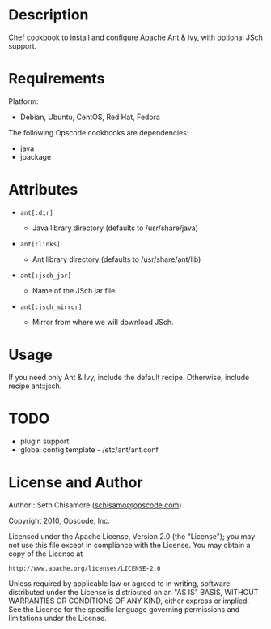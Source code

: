 Description
===========

Chef cookbook to install and configure Apache Ant & Ivy, with 
optional JSch support.

Requirements
============

Platform: 

* Debian, Ubuntu, CentOS, Red Hat, Fedora

The following Opscode cookbooks are dependencies:

* java
* jpackage

Attributes
==========

* `ant[:dir]`
    - Java library directory (defaults to /usr/share/java)

* `ant[:links]`
    - Ant library directory (defaults to /usr/share/ant/lib)

* `ant[:jsch_jar]`
    - Name of the JSch jar file.

* `ant[:jsch_mirror]`
    - Mirror from where we will download JSch.

Usage
=====

If you need only Ant & Ivy, include the default recipe. Otherwise,
include recipe ant::jsch.

TODO
====

* plugin support
* global config template - /etc/ant/ant.conf

License and Author
==================

Author:: Seth Chisamore (<schisamo@opscode.com>)

Copyright 2010, Opscode, Inc.

Licensed under the Apache License, Version 2.0 (the "License");
you may not use this file except in compliance with the License.
You may obtain a copy of the License at

    http://www.apache.org/licenses/LICENSE-2.0

Unless required by applicable law or agreed to in writing, software
distributed under the License is distributed on an "AS IS" BASIS,
WITHOUT WARRANTIES OR CONDITIONS OF ANY KIND, either express or implied.
See the License for the specific language governing permissions and
limitations under the License.


